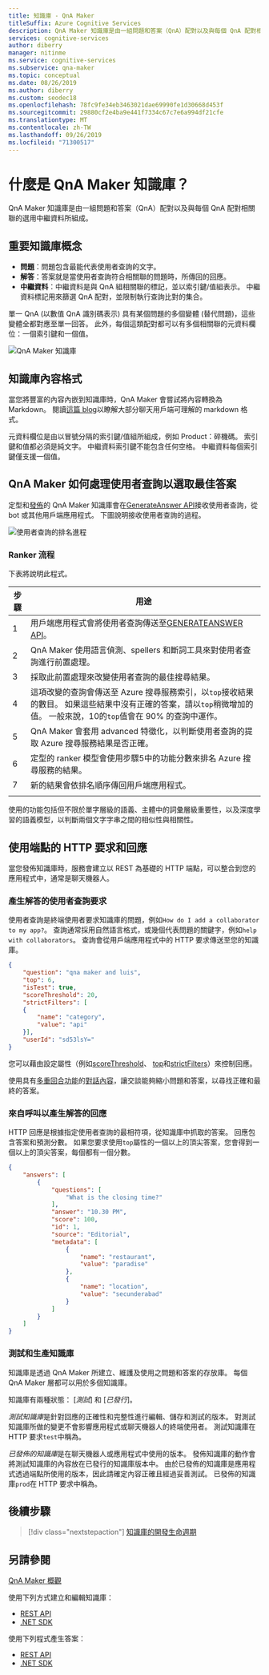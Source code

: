 ```yaml
---
title: 知識庫 - QnA Maker
titleSuffix: Azure Cognitive Services
description: QnA Maker 知識庫是由一組問題和答案（QnA）配對以及與每個 QnA 配對相關聯的選用中繼資料所組成。
services: cognitive-services
author: diberry
manager: nitinme
ms.service: cognitive-services
ms.subservice: qna-maker
ms.topic: conceptual
ms.date: 08/26/2019
ms.author: diberry
ms.custom: seodec18
ms.openlocfilehash: 78fc9fe34eb3463021dae69990fe1d30668d453f
ms.sourcegitcommit: 29880cf2e4ba9e441f7334c67c7e6a994df21cfe
ms.translationtype: MT
ms.contentlocale: zh-TW
ms.lasthandoff: 09/26/2019
ms.locfileid: "71300517"
---
```

# <a name="what-is-a-qna-maker-knowledge-base"></a>什麼是 QnA Maker 知識庫？

QnA Maker 知識庫是由一組問題和答案（QnA）配對以及與每個 QnA 配對相關聯的選用中繼資料所組成。

## <a name="key-knowledge-base-concepts"></a>重要知識庫概念

* **問題**：問題包含最能代表使用者查詢的文字。 
* **解答**：答案就是當使用者查詢符合相關聯的問題時，所傳回的回應。  
* **中繼資料**：中繼資料是與 QnA 組相關聯的標記，並以索引鍵/值組表示。 中繼資料標記用來篩選 QnA 配對，並限制執行查詢比對的集合。

單一 QnA (以數值 QnA 識別碼表示) 具有某個問題的多個變體 (替代問題)，這些變體全都對應至單一回答。 此外，每個這類配對都可以有多個相關聯的元資料欄位：一個索引鍵和一個值。

![QnA Maker 知識庫](../media/qnamaker-concepts-knowledgebase/knowledgebase.png) 

## <a name="knowledge-base-content-format"></a>知識庫內容格式

當您將豐富的內容內嵌到知識庫時，QnA Maker 會嘗試將內容轉換為 Markdown。 閱讀[這篇 blog](https://aka.ms/qnamaker-docs-markdown-support)以瞭解大部分聊天用戶端可理解的 markdown 格式。

元資料欄位是由以冒號分隔的索引鍵/值組所組成，例如 Product：碎機碼。 索引鍵和值都必須是純文字。 中繼資料索引鍵不能包含任何空格。 中繼資料每個索引鍵僅支援一個值。

## <a name="how-qna-maker-processes-a-user-query-to-select-the-best-answer"></a>QnA Maker 如何處理使用者查詢以選取最佳答案

定型和[發佈](/azure/cognitive-services/qnamaker/quickstarts/create-publish-knowledge-base#publish-the-knowledge-base)的 QnA Maker 知識庫會在[GenerateAnswer API](/azure/cognitive-services/qnamaker/how-to/metadata-generateanswer-usage)接收使用者查詢，從 bot 或其他用戶端應用程式。 下圖說明接收使用者查詢的過程。

![使用者查詢的排名進程](../media/qnamaker-concepts-knowledgebase/rank-user-query-first-with-azure-search-then-with-qna-maker.png)

### <a name="ranker-process"></a>Ranker 流程

下表將說明此程式。

|步驟|用途|
|--|--|
|1|用戶端應用程式會將使用者查詢傳送至[GENERATEANSWER API](/azure/cognitive-services/qnamaker/how-to/metadata-generateanswer-usage)。|
|2|QnA Maker 使用語言偵測、spellers 和斷詞工具來對使用者查詢進行前置處理。|
|3|採取此前置處理來改變使用者查詢的最佳搜尋結果。|
|4|這項改變的查詢會傳送至 Azure 搜尋服務索引，以`top`接收結果的數目。 如果這些結果中沒有正確的答案，請以`top`稍微增加的值。 一般來說，10的`top`值會在 90% 的查詢中運作。|
|5|QnA Maker 會套用 advanced 特徵化，以判斷使用者查詢的提取 Azure 搜尋服務結果是否正確。 |
|6|定型的 ranker 模型會使用步驟5中的功能分數來排名 Azure 搜尋服務的結果。|
|7|新的結果會依排名順序傳回用戶端應用程式。|
|||

使用的功能包括但不限於單字層級的語義、主體中的詞彙層級重要性，以及深度學習的語義模型，以判斷兩個文字字串之間的相似性與相關性。

## <a name="http-request-and-response-with-endpoint"></a>使用端點的 HTTP 要求和回應
當您發佈知識庫時，服務會建立以 REST 為基礎的 HTTP 端點，可以整合到您的應用程式中，通常是聊天機器人。 

### <a name="the-user-query-request-to-generate-an-answer"></a>產生解答的使用者查詢要求

使用者查詢是終端使用者要求知識庫的問題，例如`How do I add a collaborator to my app?`。 查詢通常採用自然語言格式，或幾個代表問題的關鍵字，例如`help with collaborators`。 查詢會從用戶端應用程式中的 HTTP 要求傳送至您的知識庫。

```json
{
    "question": "qna maker and luis",
    "top": 6,
    "isTest": true,
    "scoreThreshold": 20,
    "strictFilters": [
    {
        "name": "category",
        "value": "api"
    }],
    "userId": "sd53lsY="
}
```

您可以藉由設定屬性（例如[scoreThreshold](./confidence-score.md#choose-a-score-threshold)、 [top](../how-to/improve-knowledge-base.md#use-the-top-property-in-the-generateanswer-request-to-get-several-matching-answers)和[strictFilters](../how-to/metadata-generateanswer-usage.md#filter-results-with-strictfilters-for-metadata-tags)）來控制回應。

使用具有[多重回合功能](../how-to/multiturn-conversation.md)的[對話內容](../how-to/metadata-generateanswer-usage.md#use-question-and-answer-results-to-keep-conversation-context)，讓交談能夠縮小問題和答案，以尋找正確和最終的答案。

### <a name="the-response-from-a-call-to-generate-an-answer"></a>來自呼叫以產生解答的回應

HTTP 回應是根據指定使用者查詢的最相符項，從知識庫中抓取的答案。 回應包含答案和預測分數。 如果您要求使用`top`屬性的一個以上的頂尖答案，您會得到一個以上的頂尖答案，每個都有一個分數。 

```json
{
    "answers": [
        {
            "questions": [
                "What is the closing time?"
            ],
            "answer": "10.30 PM",
            "score": 100,
            "id": 1,
            "source": "Editorial",
            "metadata": [
                {
                    "name": "restaurant",
                    "value": "paradise"
                },
                {
                    "name": "location",
                    "value": "secunderabad"
                }
            ]
        }
    ]
}
```

### <a name="test-and-production-knowledge-base"></a>測試和生產知識庫
知識庫是透過 QnA Maker 所建立、維護及使用之問題和答案的存放庫。 每個 QnA Maker 層都可以用於多個知識庫。

知識庫有兩種狀態： [*測試*] 和 [*已發行*]。

*測試知識庫*是針對回應的正確性和完整性進行編輯、儲存和測試的版本。 對測試知識庫所做的變更不會影響應用程式或聊天機器人的終端使用者。 測試知識庫在 HTTP 要求`test`中稱為。 

*已發佈的知識庫*是在聊天機器人或應用程式中使用的版本。 發佈知識庫的動作會將測試知識庫的內容放在已發行的知識庫版本中。 由於已發佈的知識庫是應用程式透過端點所使用的版本，因此請確定內容正確且經過妥善測試。 已發佈的知識庫`prod`在 HTTP 要求中稱為。

## <a name="next-steps"></a>後續步驟

> [!div class="nextstepaction"]
> [知識庫的開發生命週期](./development-lifecycle-knowledge-base.md)

## <a name="see-also"></a>另請參閱

[QnA Maker 概觀](../Overview/overview.md)

使用下列方式建立和編輯知識庫： 
* [REST API](https://docs.microsoft.com/en-us/rest/api/cognitiveservices/qnamaker/knowledgebase)
* [.NET SDK](https://docs.microsoft.com/en-us/dotnet/api/microsoft.azure.cognitiveservices.knowledge.qnamaker.knowledgebase?view=azure-dotnet)

使用下列程式產生答案： 
* [REST API](https://docs.microsoft.com/en-us/rest/api/cognitiveservices/qnamakerruntime/runtime/generateanswer)
* [.NET SDK](https://docs.microsoft.com/en-us/dotnet/api/microsoft.azure.cognitiveservices.knowledge.qnamaker.runtime?view=azure-dotnet)
